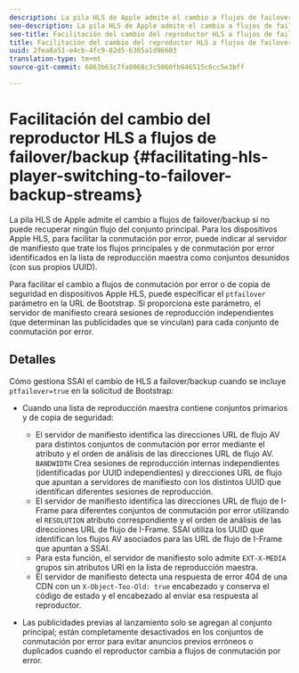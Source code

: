 ```yaml
---
description: La pila HLS de Apple admite el cambio a flujos de failover/backup si no puede recuperar ningún flujo del conjunto principal. Para los dispositivos Apple HLS, para facilitar la conmutación por error, puede indicar al servidor de manifiesto que trate los flujos principales y de conmutación por error identificados en la lista de reproducción maestra como conjuntos desunidos (con sus propios UUID).
seo-description: La pila HLS de Apple admite el cambio a flujos de failover/backup si no puede recuperar ningún flujo del conjunto principal. Para los dispositivos Apple HLS, para facilitar la conmutación por error, puede indicar al servidor de manifiesto que trate los flujos principales y de conmutación por error identificados en la lista de reproducción maestra como conjuntos desunidos (con sus propios UUID).
seo-title: Facilitación del cambio del reproductor HLS a flujos de failover/backup
title: Facilitación del cambio del reproductor HLS a flujos de failover/backup
uuid: 2fea8a51-e4cb-4fc9-82d5-6305a1d96603
translation-type: tm+mt
source-git-commit: 6863b63c7fa0068c3c5060fb946515c6cc5e3bff

---
```



# Facilitación del cambio del reproductor HLS a flujos de failover/backup {#facilitating-hls-player-switching-to-failover-backup-streams}

La pila HLS de Apple admite el cambio a flujos de failover/backup si no puede recuperar ningún flujo del conjunto principal. Para los dispositivos Apple HLS, para facilitar la conmutación por error, puede indicar al servidor de manifiesto que trate los flujos principales y de conmutación por error identificados en la lista de reproducción maestra como conjuntos desunidos (con sus propios UUID).

Para facilitar el cambio a flujos de conmutación por error o de copia de seguridad en dispositivos Apple HLS, puede especificar el `ptfailover` parámetro en la URL de Bootstrap. Si proporciona este parámetro, el servidor de manifiesto creará sesiones de reproducción independientes (que determinan las publicidades que se vinculan) para cada conjunto de conmutación por error.

## Detalles

Cómo gestiona SSAI el cambio de HLS a failover/backup cuando se incluye `ptfailover=true` en la solicitud de Bootstrap:

* Cuando una lista de reproducción maestra contiene conjuntos primarios y de copia de seguridad:

   * El servidor de manifiesto identifica las direcciones URL de flujo AV para distintos conjuntos de conmutación por error mediante el atributo y el orden de análisis de las direcciones URL de flujo AV. `BANDWIDTH` Crea sesiones de reproducción internas independientes (identificadas por UUID independientes) y direcciones URL de flujo que apuntan a servidores de manifiesto con los distintos UUID que identifican diferentes sesiones de reproducción.
   * El servidor de manifiesto identifica las direcciones URL de flujo de I-Frame para diferentes conjuntos de conmutación por error utilizando el `RESOLUTION` atributo correspondiente y el orden de análisis de las direcciones URL de flujo de I-Frame. SSAI utiliza los UUID que identifican los flujos AV asociados para las URL de flujo de I-Frame que apuntan a SSAI.
   * Para esta función, el servidor de manifiesto solo admite `EXT-X-MEDIA` grupos sin atributos URI en la lista de reproducción maestra.
   * El servidor de manifiesto detecta una respuesta de error 404 de una CDN con un `X-Object-Too-Old: true` encabezado y conserva el código de estado y el encabezado al enviar esa respuesta al reproductor.

* Las publicidades previas al lanzamiento solo se agregan al conjunto principal; están completamente desactivados en los conjuntos de conmutación por error para evitar anuncios previos erróneos o duplicados cuando el reproductor cambia a flujos de conmutación por error.


